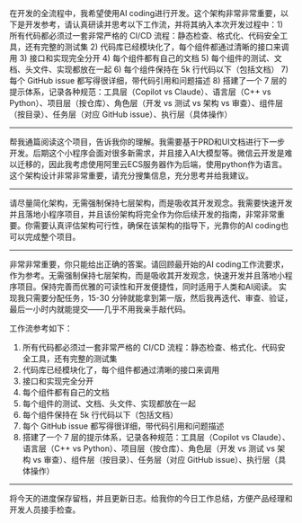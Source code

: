 
在开发的全流程中，我希望使用AI coding进行开发。这个架构非常非常重要，以下是开发参考，请认真研读并思考以下工作流，并将其纳入本次开发过程中：1) 所有代码都必须过一套非常严格的 CI/CD
  流程：静态检查、格式化、代码安全工具，还有完整的测试集
  2) 代码库已经模块化了，每个组件都通过清晰的接口来调用
  3) 接口和实现完全分开
  4) 每个组件都有自己的文档
  5) 每个组件的测试、文档、头文件、实现都放在一起
  6) 每个组件保持在 5k 行代码以下（包括文档）
  7) 每个 GitHub issue 都写得很详细，带代码引用和问题描述
  8) 搭建了一个 7 层的提示体系，记录各种规范：工具层（Copilot vs Claude）、语言层（C++ vs Python）、项目层（按仓库）、角色层（开发 vs 测试 vs 架构 vs
  审查）、组件层（按目录）、任务层（对应 GitHub issue）、执行层（具体操作）

---------

帮我通篇阅读这个项目，告诉我你的理解。我需要基于PRD和UI文档进行下一步开发。后期这个小程序会面对很多新需求，并且接入AI大模型等。微信云开发是难以迁移的，因此我考虑使用阿里云ECS服务器作为后端，使用python作为语言。这个架构设计非常非常重要，请充分搜集信息，充分思考并给我建议。

----------

 请尽量简化架构，无需强制保持七层架构，而是吸收其开发观念。我需要快速开发并且落地小程序项目，并且该份架构将完全作为你后续开发的指南，非常非常重要。你需要认真评估架构可行性，确保在该架构的指导下，光靠你的AI coding也可以完成整个项目。

-----

非常非常重要，你只能给出正确的答案。请回顾最开始的AI coding工作流要求，作为参考。无需强制保持七层架构，而是吸收其开发观念，快速开发并且落地小程序项目。保持完善而优雅的可读性和开发便捷性，同时适用于人类和AI阅读。
实现我只需要分配任务，15-30 分钟就能拿到第一版，然后我再迭代、审查、验证，最后一小时内就能提交——几乎不用我亲手敲代码。

工作流参考如下：

1) 所有代码都必须过一套非常严格的 CI/CD
  流程：静态检查、格式化、代码安全工具，还有完整的测试集
  2) 代码库已经模块化了，每个组件都通过清晰的接口来调用
  3) 接口和实现完全分开
  4) 每个组件都有自己的文档
  5) 每个组件的测试、文档、头文件、实现都放在一起
  6) 每个组件保持在 5k 行代码以下（包括文档）
  7) 每个 GitHub issue 都写得很详细，带代码引用和问题描述
  8) 搭建了一个 7 层的提示体系，记录各种规范：工具层（Copilot vs Claude）、语言层（C++ vs Python）、项目层（按仓库）、角色层（开发 vs 测试 vs 架构 vs
  审查）、组件层（按目录）、任务层（对应 GitHub issue）、执行层（具体操作）

------

将今天的进度保存留档，并且更新日志。给我你的今日工作总结，方便产品经理和开发人员接手检查。